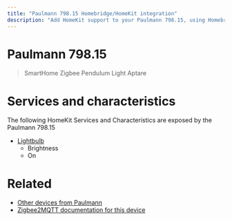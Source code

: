 ```yaml
---
title: "Paulmann 798.15 Homebridge/HomeKit integration"
description: "Add HomeKit support to your Paulmann 798.15, using Homebridge, Zigbee2MQTT and homebridge-z2m."
---
```

<!---
This file has been GENERATED using src/docgen/docgen.ts
DO NOT EDIT THIS FILE MANUALLY!
-->
# Paulmann 798.15
> SmartHome Zigbee Pendulum Light Aptare


# Services and characteristics
The following HomeKit Services and Characteristics are exposed by
the Paulmann 798.15

* [Lightbulb](../../light.md)
  * Brightness
  * On


# Related
* [Other devices from Paulmann](../index.md#paulmann)
* [Zigbee2MQTT documentation for this device](https://www.zigbee2mqtt.io/devices/798.15.html)